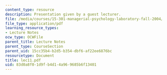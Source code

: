 ```yaml
---
content_type: resource
description: Presentation given by a guest lecturer.
file: /media/courses/15-301-managerial-psychology-laboratory-fall-2004/83d0a8f01d9fb4d14a969685b6f13401_lec11.pdf
file_type: application/pdf
learning_resource_types:
- Lecture Notes
ocw_type: OCWFile
parent_title: Lecture Notes
parent_type: CourseSection
parent_uid: 15cc35b4-b2d5-b354-dbf6-af22ee6876bc
resourcetype: Document
title: lec11.pdf
uid: 83d0a8f0-1d9f-b4d1-4a96-9685b6f13401
---
```

